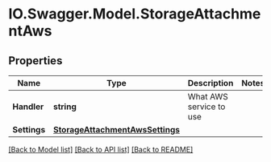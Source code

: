 # IO.Swagger.Model.StorageAttachmentAws
## Properties

Name | Type | Description | Notes
------------ | ------------- | ------------- | -------------
**Handler** | **string** | What AWS service to use | 
**Settings** | [**StorageAttachmentAwsSettings**](StorageAttachmentAwsSettings.md) |  | 

[[Back to Model list]](../README.md#documentation-for-models) [[Back to API list]](../README.md#documentation-for-api-endpoints) [[Back to README]](../README.md)

